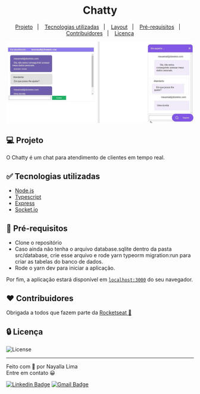 <h1 align="center"> Chatty</h1>

<p align="center">  
  <a href="#-projeto">Projeto</a>&nbsp;&nbsp;&nbsp;|&nbsp;&nbsp;&nbsp;
  <a href="#-tecnologias-utilizadas">Tecnologias utilizadas</a>&nbsp;&nbsp;&nbsp;|&nbsp;&nbsp;&nbsp;
  <a href="#-layout">Layout</a>&nbsp;&nbsp;&nbsp;|&nbsp;&nbsp;&nbsp;
  <a href="#-pré-requisitos">Pré-requisitos</a>&nbsp;&nbsp;&nbsp;|&nbsp;&nbsp;&nbsp;
  <a href="#%EF%B8%8F-contribuidores">Contribuidores</a>&nbsp;&nbsp;&nbsp;|&nbsp;&nbsp;&nbsp;
  <a href="#-licença">Licença</a>
</p>

![](./pictures/nodeJs.jpeg)

## 💻 Projeto

O Chatty é um chat para atendimento de clientes em tempo real.


## ✅ Tecnologias utilizadas

- [Node.js](https://nodejs.org/en/)
- [Typescript](https://www.typescriptlang.org/)
- [Express](https://expressjs.com/pt-br/)
- [Socket.io](https://socket.io/)

## 📎 Pré-requisitos

- Clone o repositório
- Caso ainda não tenha o arquivo database.sqlite dentro da pasta src/database, crie esse arquivo e rode yarn typeorm migration:run para criar as tabelas do banco de dados.
- Rode o yarn dev para iniciar a aplicação.

Por fim, a aplicação estará disponível em [`localhost:3000`](http://localhost:3000) do seu navegador.

## ♥️ Contribuidores 
<p> Obrigada a todos que fazem parte da <a href="http://campinas.tech/campinas-tech-talents/">Rocketseat 🚀</a></p>

## 🔒 Licença

<a>	<img alt="License" src="https://img.shields.io/badge/license-MIT-blueviolet"> </a>

---

Feito com 💜️ por Nayalla Lima
<br />
Entre em contato 😀 

[![Linkedin Badge](https://img.shields.io/badge/-NayallaLima-blue?style=flat-square&logo=Linkedin&logoColor=white&link=https://www.linkedin.com/in/nayalla-lima//)](https://www.linkedin.com/in/nayalla-lima/)
[![Gmail Badge](https://img.shields.io/badge/-nayallaml@gmail.com-c14438?style=flat-square&logo=Gmail&logoColor=white&link=mailto:nayallaml@gmail.com)](mailto:nayallaml@gmail.com)